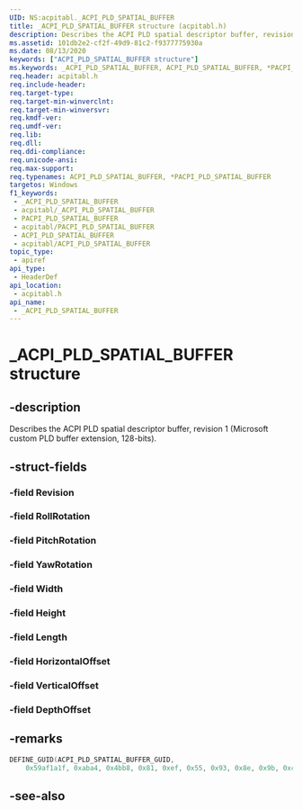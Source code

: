 ```yaml
---
UID: NS:acpitabl._ACPI_PLD_SPATIAL_BUFFER
title: _ACPI_PLD_SPATIAL_BUFFER structure (acpitabl.h)
description: Describes the ACPI PLD spatial descriptor buffer, revision 1 (Microsoft custom PLD buffer extension, 128-bits).
ms.assetid: 101db2e2-cf2f-49d9-81c2-f9377775930a
ms.date: 08/13/2020
keywords: ["ACPI_PLD_SPATIAL_BUFFER structure"]
ms.keywords: _ACPI_PLD_SPATIAL_BUFFER, ACPI_PLD_SPATIAL_BUFFER, *PACPI_PLD_SPATIAL_BUFFER,
req.header: acpitabl.h
req.include-header: 
req.target-type: 
req.target-min-winverclnt: 
req.target-min-winversvr: 
req.kmdf-ver: 
req.umdf-ver: 
req.lib: 
req.dll: 
req.ddi-compliance: 
req.unicode-ansi: 
req.max-support: 
req.typenames: ACPI_PLD_SPATIAL_BUFFER, *PACPI_PLD_SPATIAL_BUFFER
targetos: Windows
f1_keywords:
 - _ACPI_PLD_SPATIAL_BUFFER
 - acpitabl/_ACPI_PLD_SPATIAL_BUFFER
 - PACPI_PLD_SPATIAL_BUFFER
 - acpitabl/PACPI_PLD_SPATIAL_BUFFER
 - ACPI_PLD_SPATIAL_BUFFER
 - acpitabl/ACPI_PLD_SPATIAL_BUFFER
topic_type:
 - apiref
api_type:
 - HeaderDef
api_location:
 - acpitabl.h
api_name:
 - _ACPI_PLD_SPATIAL_BUFFER
---
```


# _ACPI_PLD_SPATIAL_BUFFER structure


## -description

Describes the ACPI PLD spatial descriptor buffer, revision 1 (Microsoft custom PLD buffer extension, 128-bits).

## -struct-fields

### -field Revision

### -field RollRotation

### -field PitchRotation

### -field YawRotation

### -field Width

### -field Height

### -field Length

### -field HorizontalOffset

### -field VerticalOffset

### -field DepthOffset

## -remarks

```cpp
DEFINE_GUID(ACPI_PLD_SPATIAL_BUFFER_GUID,
    0x59af1a1f, 0xaba4, 0x4bb8, 0x81, 0xef, 0x55, 0x93, 0x8e, 0x9b, 0xc5, 0x3a);
```

## -see-also

